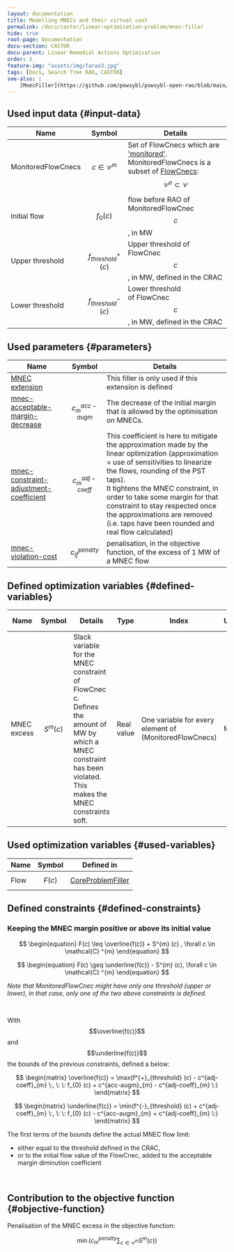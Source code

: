 ```yaml
---
layout: documentation
title: Modelling MNECs and their virtual cost
permalink: /docs/castor/linear-optimisation-problem/mnec-filler
hide: true
root-page: Documentation
docu-section: CASTOR
docu-parent: Linear Remedial Actions Optimisation
order: 5
feature-img: "assets/img/farao3.jpg"
tags: [Docs, Search Tree RAO, CASTOR]
see-also: |
    [MnecFiller](https://github.com/powsybl/powsybl-open-rao/blob/main/ra-optimisation/search-tree-rao/src/main/java/com/powsybl/openrao/searchtreerao/linearoptimisation/algorithms/fillers/MnecFiller.java)
---
```


## Used input data {#input-data}

| Name | Symbol | Details |
|---|---|---|
| MonitoredFlowCnecs | $$c \in \mathcal{C} ^{m}$$ | Set of FlowCnecs which are ['monitored'](/docs/input-data/crac/json#optimised-vs-monitored). MonitoredFlowCnecs is a subset of [FlowCnecs](core-problem-filler#input-data): $$\mathcal{C} ^{o} \subset \mathcal{C}$$ |
| Initial flow | $$f_{0} (c)$$ | flow before RAO of MonitoredFlowCnec $$c$$, in MW |
| Upper threshold | $$f^{+}_{threshold} (c)$$ | Upper threshold of FlowCnec $$c$$, in MW, defined in the CRAC |
| Lower threshold | $$f^{-}_{threshold} (c)$$ | Lower threshold of FlowCnec $$c$$, in MW, defined in the CRAC |

## Used parameters {#parameters}

| Name                                                                                              | Symbol                 | Details                                                                                                                                                                                                                                                                                                                                                                             |
|---------------------------------------------------------------------------------------------------|------------------------|-------------------------------------------------------------------------------------------------------------------------------------------------------------------------------------------------------------------------------------------------------------------------------------------------------------------------------------------------------------------------------------|
| [MNEC extension](/docs/parameters#mnec-parameters)                                                |                        | This filler is only used if this extension is defined                                                                                                                                                                                                                                                                                                                               |
| [mnec-acceptable-margin-decrease](/docs/parameters#mnec-acceptable-margin-decrease)               | $$c^{acc-augm}_{m}$$   | The decrease of the initial margin that is allowed by the optimisation on MNECs.                                                                                                                                                                                                                                                                                                    |
| [mnec-constraint-adjustment-coefficient](/docs/parameters#mnec-constraint-adjustment-coefficient) | $$c^{adj-coeff}_{m}$$  | This coefficient is here to mitigate the approximation made by the linear optimization (approximation = use of sensitivities to linearize the flows, rounding of the PST taps). <br> It tightens the MNEC constraint, in order to take some margin for that constraint to stay respected once the approximations are removed (i.e. taps have been rounded and real flow calculated) |
| [mnec-violation-cost](/docs/parameters#mnec-violation-cost)                                       | $$c^{penalty}_{lf}$$   | penalisation, in the objective function, of the excess of 1 MW of a MNEC flow                                                                                                                                                                                                                                                                                                       |

## Defined optimization variables {#defined-variables}

| Name | Symbol | Details | Type | Index | Unit | Lower bound | Upper bound |
|---|---|---|---|---|---|---|---|
| MNEC excess | $$S^{m} (c)$$ | Slack variable for the MNEC constraint of FlowCnec c. <br> Defines the amount of MW by which a MNEC constraint has been violated. <br> This makes the MNEC constraints soft. | Real value | One variable for every element of (MonitoredFlowCnecs) | MW | 0 | $$+\infty$$ |

## Used optimization variables {#used-variables}

| Name | Symbol | Defined in |
|---|---|---|
| Flow | $$F(c)$$ | [CoreProblemFiller](core-problem-filler#defined-variables) |

## Defined constraints {#defined-constraints}

### Keeping the MNEC margin positive or above its initial value

$$
\begin{equation}
F(c) \leq \overline{f(c)} + S^{m} (c) , \forall c \in \mathcal{C} ^{m}
\end{equation}
$$  

$$
\begin{equation}
F(c) \geq \underline{f(c)} - S^{m} (c), \forall c \in \mathcal{C} ^{m}
\end{equation}
$$  

*Note that MonitoredFlowCnec might have only one threshold (upper or lower), in that case, only one of the two above constraints is defined.*

<br>

With $$\overline{f(c)}$$ and $$\underline{f(c)}$$ the bounds of the previous constraints, defined a below:  

$$
\begin{matrix}
\overline{f(c)} = \max(f^{+}_{threshold} (c) - c^{adj-coeff}_{m} \:, \: \:
f_{0} (c) + c^{acc-augm}_{m} - c^{adj-coeff}_{m} \:)
\end{matrix}
$$  

$$
\begin{matrix}
\underline{f(c)} = \min(f^{-}_{threshold} (c) + c^{adj-coeff}_{m} \:, \: \:
f_{0} (c) - c^{acc-augm}_{m} + c^{adj-coeff}_{m} \:)
\end{matrix}
$$  

The first terms of the bounds define the actual MNEC flow limit:  
- either equal to the threshold defined in the CRAC,
- or to the initial flow value of the FlowCnec, added to the acceptable margin diminution coefficient  

<br>

## Contribution to the objective function {#objective-function}

Penalisation of the MNEC excess in the objective function:  

$$
\begin{equation}
\min (c^{penalty}_{m} \sum_{c \in \mathcal{C} ^{m}} S^{m} (c))
\end{equation}
$$